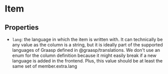 # Item

## Properties

- `lang`: the language in which the item is written with. It can technically be any value as the column is a string, but it is ideally part of the supported languages of Graasp defined in @graasp/translations. We don't use an enum for the column definition because it might easily break if a new language is added in the frontend. Plus, this value should be at least the same set of member.extra.lang

